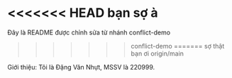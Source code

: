 <<<<<<< HEAD
bạn sợ à
=======
Đây là README được chỉnh sửa từ nhánh conflict-demo
>>>>>>> conflict-demo
=======
sợ thật bạn ơi
>>>>>>> origin/main

Giới thiệu: Tôi là Đặng Văn Nhựt, MSSV là 220999.

